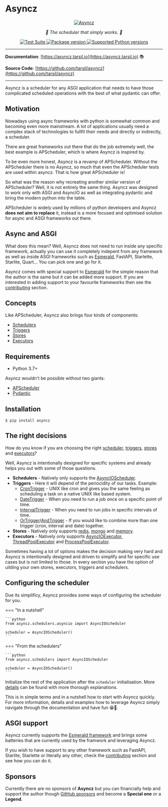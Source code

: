 # Asyncz

<p align="center">
  <a href="https://asyncz.tarsil.io"><img src="https://res.cloudinary.com/dymmond/image/upload/v1671461421/asyncz/asyncz-bg_bapqg1.png" alt='Asyncz'></a>
</p>

<p align="center">
    <em>🚀 The scheduler that simply works. 🚀</em>
</p>

<p align="center">
<a href="https://github.com/tarsil/asyncz/workflows/Test%20Suite/badge.svg?event=push&branch=main" target="_blank">
    <img src="https://github.com/tarsil/asyncz/workflows/Test%20Suite/badge.svg?event=push&branch=main" alt="Test Suite">
</a>

<a href="https://pypi.org/project/asyncz" target="_blank">
    <img src="https://img.shields.io/pypi/v/asyncz?color=%2334D058&label=pypi%20package" alt="Package version">
</a>

<a href="https://pypi.org/project/asyncz" target="_blank">
    <img src="https://img.shields.io/pypi/pyversions/asyncz.svg?color=%2334D058" alt="Supported Python versions">
</a>
</p>

---

**Documentation**: [https://asyncz.tarsil.io](https://asyncz.tarsil.io) 📚

**Source Code**: [https://github.com/tarsil/asyncz](https://github.com/tarsil/asyncz)

---

Asyncz is a scheduler for any ASGI application that needs to have those complicated scheduled operations with the
best of what pydantic can offer.

## Motivation

Nowadays using async frameworks with python is somewhat common and becoming even more mainstream. A lot of applications
usually need a complex stack of technologies to fullfil their needs and directly or indirectly, a scheduler.

There are great frameworks out there that do the job extremely well, the best example is APScheduler, which is where
Asyncz is inspired by.

To be even more honest, Asyncz is a revamp of APScheduler. Without the APScheduler there is no Asyncz, so much that
even the APScheduler tests are used within asyncz. That is how great APScheduler is!

So what was the reason why recreating another similar version of APScheduler? Well, it is not entirely the same
thing. Asyncz was designed to work only with ASGI and AsyncIO as well as integrating pydantic and bring the modern
python into the table.

APScheduler is widely used by millions of python developers and Asyncz **does not aim to replace** it, instead
is a more focused and optimised solution for async and ASGI frameworks out there.

## Async and ASGI

What does this mean? Well, Asyncz does not need to run inside any specific framework, actually you can use it
completely indepent from any framework as well as inside ASGI frameworks such as
[Esmerald](https://esmerald.dymmond.com), FastAPI, Starlette, Starlite, Quart... You can pick one and go for it.

Asyncz comes with special support to [Esmerald](https://esmerald.dymmond.com) for the simple reason that the author is
the same but it can be added more support. If you are interested in adding support to your favourite frameworks then
see the [contributing](./contributing.md) section.

## Concepts

Like APScheduler, Asyncz also brings four kinds of components:

* [Schedulers](./schedulers.md)
* [Triggers](./triggers.md)
* [Stores](./stores.md)
* [Executors](./executors.md)

## Requirements

* Python 3.7+

Asyncz wouldn't be possible without two giants:

* <a href="https://apscheduler.readthedocs.io/en/3.x/" class="external-link" target="_blank">APScheduler</a>
* <a href="https://pydantic-docs.helpmanual.io/" class="external-link" target="_blank">Pydantic</a>

## Installation

```shell
$ pip install asyncz
```

## The right decisions

How do you know if you are choosing the right [scheduler](./schedulers.md),
[triggers](./triggers.md), [stores](./stores.md) and [executors](./executors.md)?

Well, Asyncz is intentionally designed for specific systems and already helps you out with some of
those questions.

* **Schedulers** - Natively only supports the [AsyncIOScheduler](./schedulers.md#asyncioscheduler).
* **Triggers** - Here it will depend of the periocidity of our tasks. Example:
    * [CronTrigger](./triggers.md#crontrigger) - UNIX like cron and gives you the same feeling as
scheduling a task on a native UNIX like based system.
    * [DateTrigger](./triggers.md#datetrigger) - When you need to run a job once on a specific
point of time.
    * [IntervalTrigger](./triggers.md#intervaltrigger) - When you need to run jobs in specific
intervals of time.
    * [OrTrigger](./triggers.md#ortrigger)/[AndTrigger](./triggers.md#andtrigger) - If you would
like to combine more than one trigger (cron, interval and date) together.
* **Stores** - Natively only supports [redis](./stores.md#redisstore),
[mongo](./stores.md#mongodbstore) and [memory](./stores.md#memorystore).
* **Executors** - Natively only supports [AsyncIOExecutor](./executors.md#asyncioexecutor),
[ThreadPoolExecutor](./executors.md#threadpoolexecutor) and
[ProcessPoolExecutor](./executors.md#processpoolexecutor).

Sometimes having a lot of options makes the decision making very hard and Asyncz is intentionally
designed and driven to simplify and for specific use cases but is not limited to those. In every
section you have the option of uilding your own stores, executors, triggers and schedulers.

## Configuring the scheduler

Due its simplificy, Asyncz provides some ways of configuring the scheduler for you.

=== "In a nutshell"

    ```python
    from asyncz.schedulers.asyncio import AsyncIOScheduler

    scheduler = AsyncIOScheduler()
    ```

=== "From the schedulers"

    ```python
    from asyncz.schedulers import AsyncIOScheduler

    scheduler = AsyncIOScheduler()
    ```

Initialize the rest of the application after the `scheduler` initialisation.
More [details](./schedulers.md) can be found with more thorough explanations.

This is in simple terms and in a nutshell how to start with Asyncz quickly. For more information,
details and examples how to leverage Asyncz simply navigate through the documentation and have
fun 😁🎉.

## ASGI support

Asyncz currently supports the [Esmerald framework](./contrib/esmerald/index.md) and brings some
batteries that are currently used by the framwork and leveraging Asyncz.

If you wish to have support to any other framework such as FastAPI, Starlite, Starlette or
literally any other, check the [contributing](./contributing.md) section and see how you can do it.

## Sponsors

Currently there are no sponsors of **Asyncz** but you can financially help and support the author though
[GitHub sponsors](https://github.com/sponsors/tarsil) and become a **Special one** or a **Legend**.
